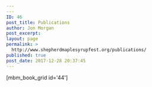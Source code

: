```yaml
---
---
ID: 46
post_title: Publications
author: Jon Morgan
post_excerpt:
layout: page
permalink: >
  http://www.shepherdmaplesyrupfest.org/publications/
published: true
post_date: 2017-12-28 20:37:45
---
```

[mbm_book_grid id='44']